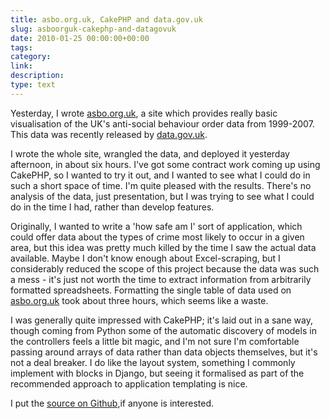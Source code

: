 ```yaml
---
title: asbo.org.uk, CakePHP and data.gov.uk
slug: asboorguk-cakephp-and-datagovuk
date: 2010-01-25 00:00:00+00:00
tags:
category:
link:
description:
type: text
---
```


Yesterday, I wrote <a href="http://asbo.org.uk">asbo.org.uk</a>, a site which provides really basic visualisation of the UK's anti-social behaviour order data from 1999-2007. This data was recently released by <a href="http://data.gov.uk">data.gov.uk</a>.

I wrote the whole site, wrangled the data, and deployed it yesterday afternoon, in about six hours. I've got some contract work coming up using CakePHP, so I wanted to try it out, and I wanted to see what I could do in such a short space of time. I'm quite pleased with the results. There's no analysis of the data, just presentation, but I was trying to see what I could do in the time I had, rather than develop features.

Originally, I wanted to write a 'how safe am I' sort of application, which could offer data about the types of crime most likely to occur in a given area, but this idea was pretty much killed by the time I saw the actual data available. Maybe I don't know enough about Excel-scraping, but I considerably reduced the scope of this project because the data was such a mess - it's just not worth the time to extract information from arbitrarily formatted spreadsheets. Formatting the single table of data used on <a href="http://asbo.org.uk">asbo.org.uk</a> took about three hours, which seems like a waste.

I was generally quite impressed with CakePHP; it's laid out in a sane way, though coming from Python some of the automatic discovery of models in the controllers feels a little bit magic, and I'm not sure I'm comfortable passing around arrays of data rather than data objects themselves, but it's not a deal breaker. I do like the layout system, something I commonly implement with blocks in Django, but seeing it formalised as part of the recommended approach to application templating is nice.

I put the <a href="http://github.com/jonatkinson/asbo">source on Github</a>,if anyone is interested.
            
            